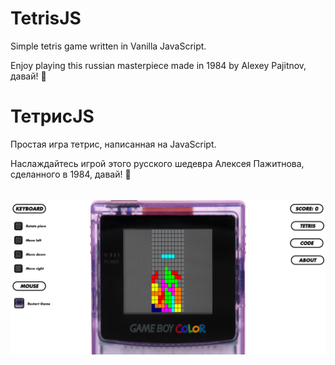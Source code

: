 # TetrisJS
Simple tetris game written in Vanilla JavaScript.

Enjoy playing this russian masterpiece made in 1984 by Alexey Pajitnov, давай! :floppy_disk:

# ТетрисJS
Простая игра тетрис, написанная на JavaScript.

Наслаждайтесь игрой этого русского шедевра Алексея Пажитнова, сделанного в 1984, давай! :floppy_disk:

<br>

<img src="media/sampletetris.png" alt="Tetris Game Sample Image">
